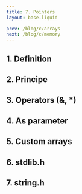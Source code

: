 ```yaml
---
title: 7. Pointers
layout: base.liquid

prev: /blog/c/arrays
next: /blog/c/memory
---
```


## 1. Definition

## 2. Principe

## 3. Operators (&, *)

## 4. As parameter

## 5. Custom arrays

## 6. stdlib.h

## 7. string.h
